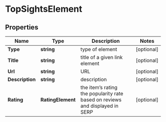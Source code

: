 # TopSightsElement


## Properties

| Name | Type | Description | Notes |
|------------ | ------------- | ------------- | -------------|
**Type** | **string** | type of element |[optional]|
**Title** | **string** | title of a given link element |[optional]|
**Url** | **string** | URL |[optional]|
**Description** | **string** | description |[optional]|
**Rating** | **RatingElement** | the item’s rating <br>the popularity rate based on reviews and displayed in SERP |[optional]|